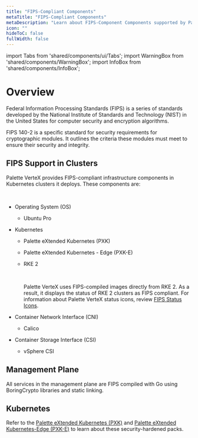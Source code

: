 ```yaml
---
title: "FIPS-Compliant Components"
metaTitle: "FIPS-Compliant Components"
metaDescription: "Learn about FIPS-Component Components supported by Palette VerteX."
icon: ""
hideToC: false
fullWidth: false
---
```


import Tabs from 'shared/components/ui/Tabs';
import WarningBox from 'shared/components/WarningBox';
import InfoBox from 'shared/components/InfoBox';


# Overview

Federal Information Processing Standards (FIPS) is a series of standards developed by the National Institute of Standards and Technology (NIST) in the United States for computer security and encryption algorithms. 

FIPS 140-2 is a specific standard for security requirements for cryptographic modules. It outlines the criteria these modules must meet to ensure their security and integrity. 


## FIPS Support in Clusters

Palette VerteX provides FIPS-compliant infrastructure components in Kubernetes clusters it deploys. These components are:
    
<br />

- Operating System (OS) 
  - Ubuntu Pro


- Kubernetes
  - Palette eXtended Kubernetes (PXK) 
  - Palette eXtended Kubernetes - Edge (PXK-E)
  - RKE 2

    <br />

    <InfoBox>

    Palette VerteX uses FIPS-compiled images directly from RKE 2. As a result, it displays the status of RKE 2 clusters as FIPS compliant. For information about Palette VerteX status icons, review [FIPS Status Icons](/vertex/fips/fips-status-icons).

    </InfoBox>


- Container Network Interface (CNI) 
  - Calico


- Container Storage Interface (CSI)
  - vSphere CSI


## Management Plane

All services in the management plane are FIPS compiled with Go using BoringCrypto libraries and static linking. 


## Kubernetes

Refer to the [Palette eXtended Kubernetes (PXK)](/integrations/kubernetes) and [Palette eXtended Kubernetes-Edge (PXK-E)](/integrations/kubernetes-edge)  to learn about these security-hardened packs.

<!-- <br />

- Helm
- Open Container Initiative (OCI) Registry As Storage (ORAS)
- DevSpace open-source developer tool for Kubernetes
- Kubectl command line tool
- Kustomize to enable customizing YAML files
- Amazon Web Services (AWS) IAM Authenticator
- etcd -->



<br />

<br />


